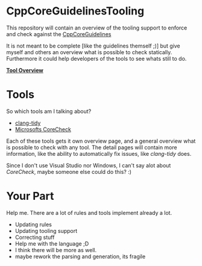 # CppCoreGuidelinesTooling

This repository will contain an overview of the tooling support to enforce and check against the [CppCoreGuidelines]( https://github.com/isocpp/CppCoreGuidelines)

It is not meant to be complete [like the guidelines themself ;)] but give myself and others an overview what is possible to check statically. 
Furthermore it could help developers of the tools to see whats still to do.

**[Tool Overview](tool_overview.md)**

# Tools

So which tools am I talking about?

- [clang-tidy](http://clang.llvm.org/extra/clang-tidy/)
- [Microsofts CoreCheck](https://www.nuget.org/packages/Microsoft.ExperimentalCppCoreCheck/)

Each of these tools gets it own overview page, and a general overview what is possible to check with any tool.
The detail pages will contain more information, like the ability to automatically fix issues, like *clang-tidy* does.

Since I don't use Visual Studio nor Windows, I can't say alot about *CoreCheck*, maybe someone else could do this? :)

# Your Part

Help me. There are a lot of rules and tools implement already a lot.
- Updating rules
- Updating tooling support
- Correcting stuff
- Help me with the language ;D
- I think there will be more as well.
- maybe rework the parsing and generation, its fragile
